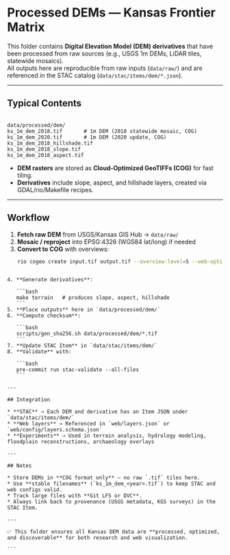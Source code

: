 # Processed DEMs — Kansas Frontier Matrix

This folder contains **Digital Elevation Model (DEM) derivatives** that have been processed from raw sources
(e.g., USGS 1m DEMs, LiDAR tiles, statewide mosaics).  
All outputs here are reproducible from raw inputs (`data/raw/`) and are referenced in the STAC catalog
(`data/stac/items/dem/*.json`).

---

## Typical Contents

```

data/processed/dem/
ks_1m_dem_2018.tif       # 1m DEM (2018 statewide mosaic, COG)
ks_1m_dem_2020.tif       # 1m DEM (2020 update, COG)
ks_1m_dem_2018_hillshade.tif
ks_1m_dem_2018_slope.tif
ks_1m_dem_2018_aspect.tif

````

- **DEM rasters** are stored as **Cloud-Optimized GeoTIFFs (COG)** for fast tiling.  
- **Derivatives** include slope, aspect, and hillshade layers, created via GDAL/rio/Makefile recipes.

---

## Workflow

1. **Fetch raw DEM** from USGS/Kansas GIS Hub → `data/raw/`
2. **Mosaic / reproject** into EPSG:4326 (WGS84 lat/long) if needed
3. **Convert to COG** with overviews:
   ```bash
   rio cogeo create input.tif output.tif --overview-level=5 --web-optimized
````

4. **Generate derivatives**:

   ```bash
   make terrain   # produces slope, aspect, hillshade
   ```
5. **Place outputs** here in `data/processed/dem/`
6. **Compute checksum**:

   ```bash
   scripts/gen_sha256.sh data/processed/dem/*.tif
   ```
7. **Update STAC Item** in `data/stac/items/dem/`
8. **Validate** with:

   ```bash
   pre-commit run stac-validate --all-files
   ```

---

## Integration

* **STAC** → Each DEM and derivative has an Item JSON under `data/stac/items/dem/`
* **Web layers** → Referenced in `web/layers.json` or `web/config/layers.schema.json`
* **Experiments** → Used in terrain analysis, hydrology modeling, floodplain reconstructions, archaeology overlays

---

## Notes

* Store DEMs in **COG format only** — no raw `.tif` tiles here.
* Use **stable filenames** (`ks_1m_dem_<year>.tif`) to keep STAC and web configs valid.
* Track large files with **Git LFS or DVC**.
* Always link back to provenance (USGS metadata, KGS surveys) in the STAC Item.

---

✅ This folder ensures all Kansas DEM data are **processed, optimized, and discoverable** for both research and web visualization.

```
